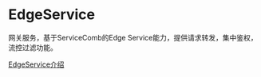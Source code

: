 # EdgeService

网关服务，基于ServiceComb的Edge Service能力，提供请求转发，集中鉴权，流控过滤功能。

[EdgeService介绍](https://docs.servicecomb.io/java-chassis/zh_CN/edge/by-servicecomb-sdk/)
